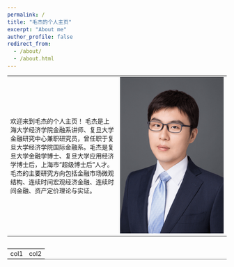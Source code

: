 ```yaml
---
permalink: /
title: "毛杰的个人主页"
excerpt: "About me"
author_profile: false
redirect_from: 
  - /about/
  - /about.html
---
```



<table width= "100%" frame=void>
<tr>
<td width= "50%" >欢迎来到毛杰的个人主页！ 毛杰是上海大学经济学院金融系讲师、复旦大学金融研究中心兼职研究员，曾任职于复旦大学经济学院国际金融系。毛杰是复旦大学金融学博士、复旦大学应用经济学博士后，上海市“超级博士后”人才。毛杰的主要研究方向包括金融市场微观结构、连续时间宏观经济金融、连续时间金融、资产定价理论与实证。</td>
<td width= "50%" ><img src="/images/bio.png" height="360" width="240"></td>
</tr>
<table>

<table id="tbl" border=0 width="50%" frame="below" >
<tr>
<td> col1 </td> <td> col2 </td>
</tr>
</table>